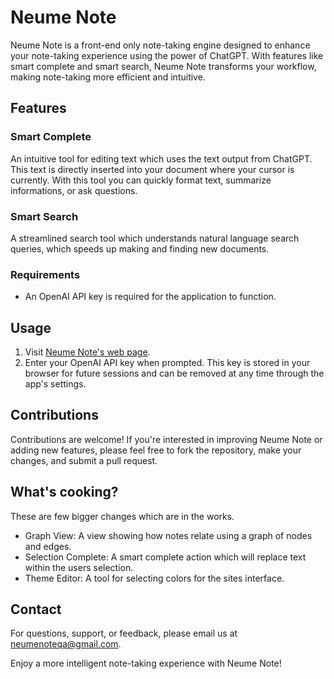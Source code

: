 # Neume Note

Neume Note is a front-end only note-taking engine designed to enhance your note-taking experience using the power of ChatGPT. With features like smart complete and smart search, Neume Note transforms your workflow, making note-taking more efficient and intuitive.

## Features

### Smart Complete
An intuitive tool for editing text which uses the text output from ChatGPT. This text is directly inserted into your document where your cursor is currently. With this tool you can quickly format text, summarize informations, or ask questions.

### Smart Search
A streamlined search tool which understands natural language search queries, which speeds up making and finding new documents.

### Requirements

- An OpenAI API key is required for the application to function.

## Usage

1. Visit [Neume Note's web page](https://andarmanik.github.io/NeumeNoteJAM/).
2. Enter your OpenAI API key when prompted. This key is stored in your browser for future sessions and can be removed at any time through the app's settings.


## Contributions
Contributions are welcome! If you're interested in improving Neume Note or adding new features, please feel free to fork the repository, make your changes, and submit a pull request.

## What's cooking?
These are few bigger changes which are in the works.
- Graph View: A view showing how notes relate using a graph of nodes and edges.
- Selection Complete: A smart complete action which will replace text within the users selection.
- Theme Editor: A tool for selecting colors for the sites interface.

## Contact

For questions, support, or feedback, please email us at neumenoteqa@gmail.com.

Enjoy a more intelligent note-taking experience with Neume Note!
